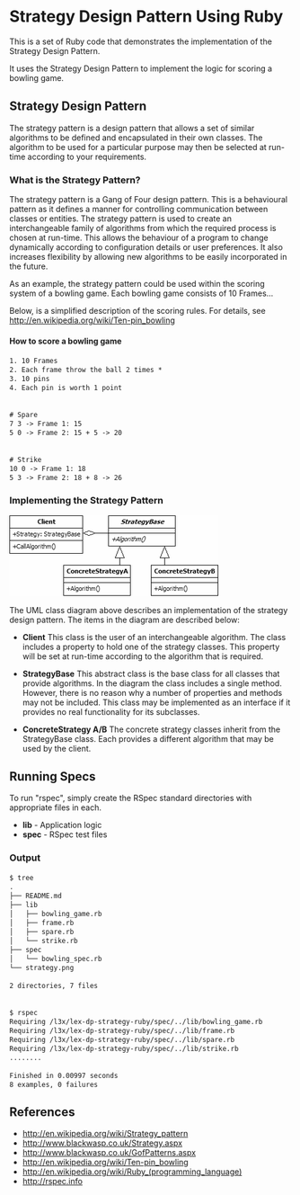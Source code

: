 Strategy Design Pattern Using Ruby
==================================

This is a set of Ruby code that demonstrates the implementation of the Strategy Design Pattern.

It uses the Strategy Design Pattern to implement the logic for scoring a bowling game.

## Strategy Design Pattern
The strategy pattern is a design pattern that allows a set of similar algorithms to be defined and encapsulated in their own classes. The algorithm to be used for a particular purpose may then be selected at run-time according to your requirements.

### What is the Strategy Pattern?
The strategy pattern is a Gang of Four design pattern. This is a behavioural pattern as it defines a manner for controlling communication between classes or entities. The strategy pattern is used to create an interchangeable family of algorithms from which the required process is chosen at run-time. This allows the behaviour of a program to change dynamically according to configuration details or user preferences. It also increases flexibility by allowing new algorithms to be easily incorporated in the future.

As an example, the strategy pattern could be used within the scoring system of a bowling game.  Each bowling game consists of 10 Frames...

Below, is a simplified description of the scoring rules.  For details, see http://en.wikipedia.org/wiki/Ten-pin_bowling

#### How to score a bowling game
```
1. 10 Frames
2. Each frame throw the ball 2 times *
3. 10 pins
4. Each pin is worth 1 point


# Spare
7 3 -> Frame 1: 15
5 0 -> Frame 2: 15 + 5 -> 20


# Strike
10 0 -> Frame 1: 18
5 3 -> Frame 2: 18 + 8 -> 26
```


### Implementing the Strategy Pattern
![Strategy Design Pattern](./strategy.png "Strategy Design Pattern")

The UML class diagram above describes an implementation of the strategy design pattern. The items in the diagram are described below:

- **Client** This class is the user of an interchangeable algorithm. The class includes a property to hold one of the strategy classes. This property will be set at run-time according to the algorithm that is required.

- **StrategyBase** This abstract class is the base class for all classes that provide algorithms. In the diagram the class includes a single method. However, there is no reason why a number of properties and methods may not be included. This class may be implemented as an interface if it provides no real functionality for its subclasses.

- **ConcreteStrategy A/B** The concrete strategy classes inherit from the StrategyBase class. Each provides a different algorithm that may be used by the client.


## Running Specs

To run "rspec", simply create the RSpec standard directories with appropriate files in each.

- **lib** - Application logic
- **spec** - RSpec test files


### Output
```
$ tree
.
├── README.md
├── lib
│   ├── bowling_game.rb
│   ├── frame.rb
│   ├── spare.rb
│   └── strike.rb
├── spec
│   └── bowling_spec.rb
└── strategy.png

2 directories, 7 files


$ rspec
Requiring /l3x/lex-dp-strategy-ruby/spec/../lib/bowling_game.rb
Requiring /l3x/lex-dp-strategy-ruby/spec/../lib/frame.rb
Requiring /l3x/lex-dp-strategy-ruby/spec/../lib/spare.rb
Requiring /l3x/lex-dp-strategy-ruby/spec/../lib/strike.rb
........

Finished in 0.00997 seconds
8 examples, 0 failures
```


## References
- http://en.wikipedia.org/wiki/Strategy_pattern
- http://www.blackwasp.co.uk/Strategy.aspx
- http://www.blackwasp.co.uk/GofPatterns.aspx
- http://en.wikipedia.org/wiki/Ten-pin_bowling
- http://en.wikipedia.org/wiki/Ruby_(programming_language)
- http://rspec.info

